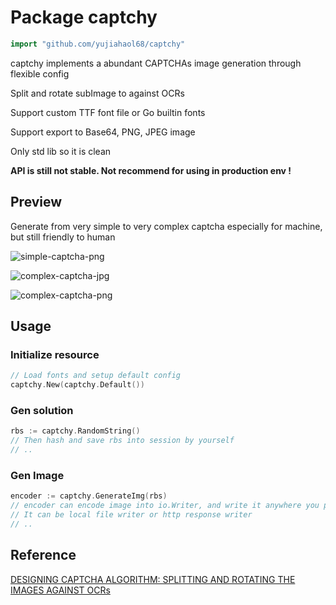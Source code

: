 # Package captchy

```go
import "github.com/yujiahaol68/captchy"
```

captchy implements a abundant CAPTCHAs image generation through flexible config

Split and rotate subImage to against OCRs

Support custom TTF font file or Go builtin fonts

Support export to Base64, PNG, JPEG image

Only std lib so it is clean

**API is still not stable. Not recommend for using in production env !**

## Preview

Generate from very simple to very complex captcha especially for machine, but still friendly to human

![simple-captcha-png](https://github.com/yujiahaol68/captchy/example/simple-out.png)

![complex-captcha-jpg](https://github.com/yujiahaol68/captchy/example/j-out.jpeg)

![complex-captcha-png](https://github.com/yujiahaol68/captchy/example/p-out.png)

## Usage

### Initialize resource

```go
// Load fonts and setup default config
captchy.New(captchy.Default())
```

### Gen solution

```go
rbs := captchy.RandomString()
// Then hash and save rbs into session by yourself
// ..
```

### Gen Image

```go
encoder := captchy.GenerateImg(rbs)
// encoder can encode image into io.Writer, and write it anywhere you prefer.
// It can be local file writer or http response writer
// ..
```

## Reference

[DESIGNING CAPTCHA ALGORITHM: SPLITTING AND ROTATING THE IMAGES AGAINST OCRs](http://cmp.felk.cvut.cz/~cernyad2/TextCaptchaPdf/DESIGNING%20CAPTCHA%20ALGORITHM%20SPLITTING%20AND%20ROTATING.pdf)
